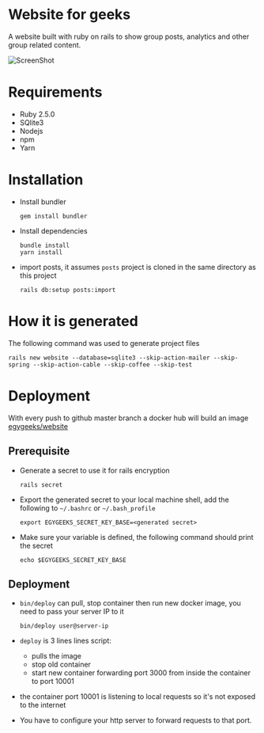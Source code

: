 # Website for geeks

A website built with ruby on rails to show group posts, analytics and other
group related content.

![ScreenShot](app/assets/images/screenshot.png?raw=true "ScreenShot")

# Requirements

* Ruby 2.5.0
* SQlite3
* Nodejs
* npm
* Yarn

# Installation

* Install bundler

  ```shell
  gem install bundler
  ```
* Install dependencies

  ```shell
  bundle install
  yarn install
  ```
* import posts, it assumes `posts` project is cloned in the same directory as this project

  ```shell
  rails db:setup posts:import
  ```

# How it is generated

The following command was used to generate project files

```
rails new website --database=sqlite3 --skip-action-mailer --skip-spring --skip-action-cable --skip-coffee --skip-test
```

# Deployment

With every push to github master branch a docker hub will build an image
[egygeeks/website](https://hub.docker.com/r/egygeeks/website/)

## Prerequisite

* Generate a secret to use it for rails encryption


  ```shell
  rails secret
  ```

* Export the generated secret to your local machine shell, add the following to
  `~/.bashrc` or `~/.bash_profile`

  ```shell
  export EGYGEEKS_SECRET_KEY_BASE=<generated secret>
  ```

* Make sure your variable is defined, the following command should print the secret

  ```shell
  echo $EGYGEEKS_SECRET_KEY_BASE
  ```

## Deployment

* `bin/deploy` can pull, stop container then run new docker image, you need to
  pass your server IP to it

  ```shell
  bin/deploy user@server-ip
  ```

* `deploy` is 3 lines lines script:
  * pulls the image
  * stop old container
  * start new container forwarding port 3000 from inside the container to port
    10001
* the container port 10001 is listening to local requests so it's not exposed to
  the internet
* You have to configure your http server to forward requests to that port.
